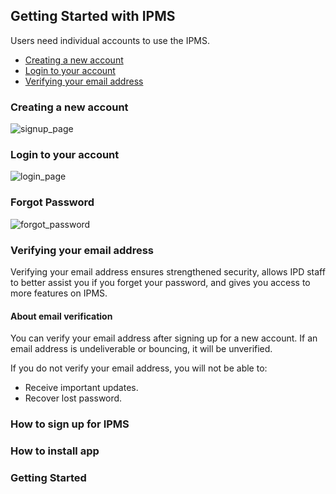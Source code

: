 ## Getting Started with IPMS

Users need individual accounts to use the IPMS.

- [Creating a new account](#create-account)
- [Login to your account](#login)
- [Verifying your email address](#verify-email) 

### <a name="create-account"></a>Creating a new account

![signup_page](https://user-images.githubusercontent.com/29625844/83469231-adc8b500-a4b1-11ea-81af-f7ded80b2214.png)

### <a name="login"></a>Login to your account

![login_page](https://user-images.githubusercontent.com/29625844/83469362-10ba4c00-a4b2-11ea-812d-305e5aa3641c.png)

### <a name="forgot-password"></a>Forgot Password

![forgot_password](https://user-images.githubusercontent.com/29625844/83469416-39dadc80-a4b2-11ea-8ac8-fde7c4755c4b.png)

### <a name="verify-email"></a>Verifying your email address

Verifying your email address ensures strengthened security, allows IPD staff to better assist you if you forget your password, and gives you access to more features on IPMS.

#### About email verification

You can verify your email address after signing up for a new account. If an email address is undeliverable or bouncing, it will be unverified.

If you do not verify your email address, you will not be able to:

- Receive important updates.
- Recover lost password.

### How to sign up for IPMS
### How to install app
### Getting Started
